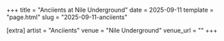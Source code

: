 +++
title = "Anciients at Nile Underground"
date = 2025-09-11
template = "page.html"
slug = "2025-09-11-anciients"

[extra]
artist = "Anciients"
venue = "Nile Underground"
venue_url = ""
+++
